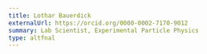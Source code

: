 ```yaml
---
title: Lothar Bauerdick
externalUrl: https://orcid.org/0000-0002-7170-9012
summary: Lab Scientist, Experimental Particle Physics
type: altfnal
---
```

